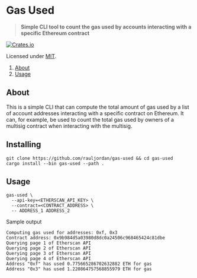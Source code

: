 <!-- omit in TOC -->
# Gas Used

> **Simple CLI tool to count the gas used by accounts interacting with a specific Ethereum contract**

[![Crates.io](https://img.shields.io/crates/v/clap?style=flat-square)](https://crates.io/crates/gas-used)

Licensed under [MIT](LICENSE-MIT).

1. [About](#about)
2. [Usage](#usage)

## About

This is a simple CLI that can compute the total amount of gas used by a list of account addresses interacting with a specific contract on Ethereum. It can, for example, be used to count the total gas used by owners of a multisig contract when interacting with the multisig.

## Installing

```
git clone https://github.com/rauljordan/gas-used && cd gas-used
cargo install --bin gas-used --path .
```

## Usage

```
gas-used \
  --api-key=<ETHERSCAN_API_KEY> \
  --contract=<CONTRACT_ADDRESS> \
  -- ADDRESS_1 ADDRESS_2
```

Sample output
```
Computing gas used for addresses: 0xf, 0x3
Contract address: 0x9b984d5a03980d8dc0a24506c968465424c81dbe
Querying page 1 of Etherscan API
Querying page 2 of Etherscan API
Querying page 3 of Etherscan API
Querying page 4 of Etherscan API
Address "0xf" has used 0.775665286702632882 ETH for gas
Address "0x3" has used 1.220864757568855979 ETH for gas